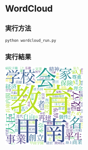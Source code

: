 # WordCloud

## 実行方法

```
python wordcloud_run.py
```

## 実行結果
 
<img src="https://github.com/kaedefuto/WordCloud/blob/main/output/test.png" alt="sample" width="50%" height="50%">

